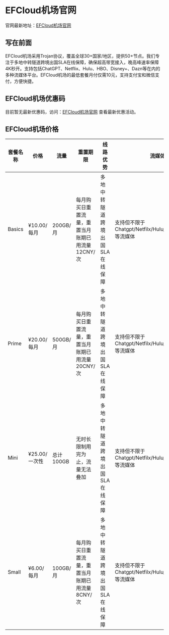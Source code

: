 # EFCloud机场官网

官网最新地址：[EFCloud机场官网](https://www.easyfastcloud.com/#/register?code=0mVFR2Ad)


## 写在前面

EFCloud机场采用Trojan协议，覆盖全球30+国家/地区，提供50+节点。我们专注于多地中转隧道跨境出国SLA在线保障，确保超高带宽接入，晚高峰速率保障4K秒开。支持包括ChatGPT、Netflix、Hulu、HBO、Disney+、Dazn等在内的多种流媒体平台。EFCloud机场的最低套餐月付仅需10元，支持支付宝和微信支付，方便快捷。




## EFCloud机场优惠码

目前暂无最新优惠码，访问：[EFCloud机场官网](https://www.easyfastcloud.com/#/register?code=0mVFR2Ad) 查看最新优惠活动。



## EFCloud机场价格

| 套餐名称 | 价格       | 流量         | 重置期限                     | 线路优势                   | 流媒体支持                                     | 设备支持                                         | 其他说明               |
|------|----------|------------|--------------------------|----------------------|------------------------------------------|-----------------------------------------------|--------------------|
| Basics | ¥10.00/每月 | 200GB/月     | 每月购买日重置流量，重置当月账期已用流量 12CNY/次 | 多地中转隧道跨境出国SLA在线保障 | 支持但不限于 Chatgpt/Netfilx/Hulu/Hbo/Disney+/Dazn 等流媒体 | Trojan 协议，不限制设备数量，支持全平台                | 有限的技术支持，非我方问题不支持退款请求 |
| Prime | ¥20.00/每月 | 500GB/月     | 每月购买日重置流量，重置当月账期已用流量 20CNY/次 | 多地中转隧道跨境出国SLA在线保障 | 支持但不限于 Chatgpt/Netfilx/Hulu/Hbo/Disney+/Dazn 等流媒体 | Trojan 协议，不限制设备数量，支持全平台                | 有限的技术支持，非我方问题不支持退款请求 |
| Mini  | ¥25.00/一次性 | 总计 100GB    | 无时长限制用完为止，流量无法叠加             | 多地中转隧道跨境出国SLA在线保障 | 支持但不限于 Chatgpt/Netfilx/Hulu/Hbo/Disney+/Dazn 等流媒体 | Trojan 协议，不限制设备数量，支持全平台                | 有限的技术支持，非我方问题不支持退款请求 |
| Small | ¥6.00/每月  | 100GB/月     | 每月购买日重置流量，重置当月账期已用流量 8CNY/次  | 多地中转隧道跨境出国SLA在线保障 | 支持但不限于 Chatgpt/Netfilx/Hulu/Hbo/Disney+/Dazn 等流媒体 | Trojan 协议，不限制设备数量，支持全平台                | 有限的技术支持，非我方问题不支持退款请求 |

